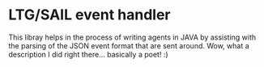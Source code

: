# LTG/SAIL event handler

This libray helps in the process of writing agents in JAVA by assisting with the parsing of the JSON event format that are sent around.
Wow, what a description I did right there... basically a poet! :)